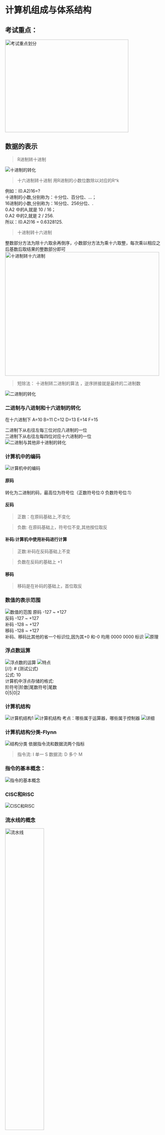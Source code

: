 # 计算机组成与体系结构

## 考试重点：

<img alt="考试重点划分" height="300" src="https://raw.githubusercontent.com/programmerIm/MyPictures/main/images/20220316224536.png" width="400"/>

## 数据的表示

> R进制转十进制

![十进制的转化](https://raw.githubusercontent.com/programmerIm/MyPictures/main/images/20220316194227.png)
> 十六进制转十进制
用R进制的小数位数除以对应的R^k  

例如：(0.A2)16=?  
十进制的小数,分别称为：十分位、百分位、...；  
16进制的小数,分别称为：16分位、256分位、.  
0.A2 中的A,就是 10 / 16；  
0.A2 中的2,就是 2 / 256.  
所以：(0.A2)16 = 0.6328125.

> 十进制转十六进制

整数部分方法为除十六取余再倒序，小数部分方法为乘十六取整，每次乘以相应之后基数后取结果的整数部分即可
<img alt="十进制转十六进制" height="400" src="https://raw.githubusercontent.com/programmerIm/MyPictures/main/images/20220317103706.png" width="500"/>


> 短除法： 十进制转二进制的算法 ，逆序拼接就是最终的二进制数

![二进制的转化](https://raw.githubusercontent.com/programmerIm/MyPictures/main/images/20220316194103.png)

### 二进制与八进制和十六进制的转化

在十六进制下 A=10 B=11 C=12 D=13 E=14 F=15

二进制下从右往左每三位对应八进制的一位  
二进制下从右往左每四位对应十六进制的一位  
![二进制与其他非十进制的转化](https://raw.githubusercontent.com/programmerIm/MyPictures/main/images/20220316195053.png)

### 计算机中的编码

![计算机中的编码](https://raw.githubusercontent.com/programmerIm/MyPictures/main/images/20220316195905.png)

#### 原码

转化为二进制的码，最高位为符号位（正数符号位:0 负数符号位:1）

#### 反码

> 正数：在原码基础上,不变化

> 负数: 在原码基础上，符号位不变,其他按位取反

#### 补码:计算机中使用补码进行计算

> 正数:补码在反码基础上不变

> 负数在反码的基础上 +1

#### 移码

> 移码是在补码的基础上，首位取反

### 数值的表示范围

![数值的范围](https://raw.githubusercontent.com/programmerIm/MyPictures/main/images/20220316231828.png)
原码 -127 ~ +127  
反码 -127 ~ +127   
补码 -128 ~ +127  
移码 -128 ~ +127  
补码、移码比其他的省一个标识位,因为其+0 和-0 均用 0000 0000 标识
![原理](https://raw.githubusercontent.com/programmerIm/MyPictures/main/images/20220316232324.png)

### 浮点数运算

![浮点数的运算](https://raw.githubusercontent.com/programmerIm/MyPictures/main/images/20220316201651.png)
![特点](https://raw.githubusercontent.com/programmerIm/MyPictures/main/images/20220316232849.png)  
[//]: # (测试公式)  
公式:   $10$  
计算机中浮点存储的格式:  
阶符号|阶数|尾数符号|尾数  
0|5|0|2

### 计算机结构

![计算机结构1](https://raw.githubusercontent.com/programmerIm/MyPictures/main/images/20220316233438.png)
![计算机结构](https://raw.githubusercontent.com/programmerIm/MyPictures/main/images/20220316205737.png)
考点：哪些属于运算器，哪些属于控制器
![详细](https://raw.githubusercontent.com/programmerIm/MyPictures/main/images/20220316234102.png)

### 计算机结构分类-Flynn

![结构分类](https://raw.githubusercontent.com/programmerIm/MyPictures/main/images/20220316210214.png)
依据指令流和数据流两个指标
> 指令流: I 单一 S
> 数据流: D 多个 M

### 指令的基本概念：

![指令的基本概念](https://raw.githubusercontent.com/programmerIm/MyPictures/main/images/20220316235405.png)

### CISC和RISC

![CISC和RISC](https://raw.githubusercontent.com/programmerIm/MyPictures/main/images/20220316210754.png)

### 流水线的概念

<img alt="流水线" height="50%" src="https://raw.githubusercontent.com/programmerIm/MyPictures/main/images/20220316211240.png" width="50%"/>
